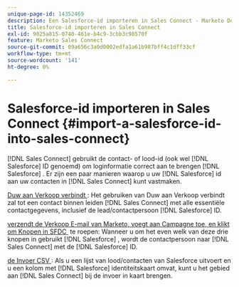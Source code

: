 ```yaml
---
unique-page-id: 14352469
description: Een Salesforce-id importeren in Sales Connect - Marketo Docs - Productdocumentatie
title: Salesforce-id importeren in Sales Connect
exl-id: 9025a815-0740-461e-b4c9-3cbb3c98570f
feature: Marketo Sales Connect
source-git-commit: 09a656c3a0d0002edfa1a61b987bff4c1dff33cf
workflow-type: tm+mt
source-wordcount: '141'
ht-degree: 0%

---
```


# Salesforce-id importeren in Sales Connect {#import-a-salesforce-id-into-sales-connect}

[!DNL Sales Connect] gebruikt de contact- of lood-id (ook wel [!DNL Salesforce] ID genoemd) om loginformatie correct aan te brengen [!DNL Salesforce] . Er zijn een paar manieren waarop u uw [!DNL Salesforce] id aan uw contacten in [!DNL Sales Connect] kunt vastmaken.

[&#x200B; Duw aan Verkoop verbindt &#x200B;](/help/marketo/product-docs/marketo-sales-connect/crm/salesforce-customization/push-to-sales-connect.md): Het gebruiken van Duw aan Verkoop verbindt zal tot een contact binnen leiden
[!DNL Sales Connect] met alle essentiële contactgegevens, inclusief de lead/contactpersoon
[!DNL Salesforce] ID.

[&#x200B; verzendt de Verkoop E-mail van Marketo, voegt aan Campagne toe, en klikt om Knopen in SFDC &#x200B;](/help/marketo/product-docs/marketo-sales-connect/crm/salesforce-customization/how-to-install-sales-connect-buttons-in-salesforce.md) te roepen: Wanneer u om het even welk van deze drie knopen in gebruikt
[!DNL Salesforce] , wordt de contactpersoon naar
[!DNL Sales Connect] met de
[!DNL Salesforce] ID.

[&#x200B; de Invoer CSV &#x200B;](/help/marketo/product-docs/marketo-sales-connect/people/managing-contacts/import-contacts-via-csv.md): Als u een lijst van lood/contacten van Salesforce uitvoert en u een kolom met [!DNL Salesforce] identiteitskaart omvat, kunt u het gebied aan [!DNL Sales Connect] bij de invoer in kaart brengen.
